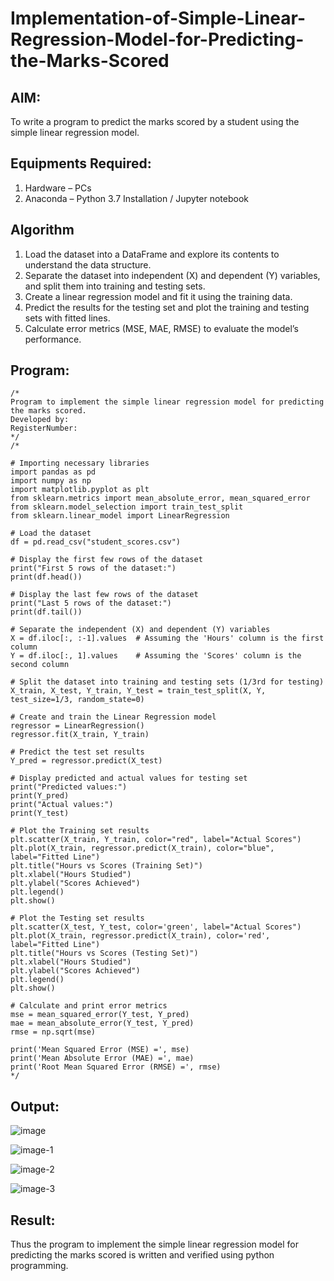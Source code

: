 # Implementation-of-Simple-Linear-Regression-Model-for-Predicting-the-Marks-Scored

## AIM:
To write a program to predict the marks scored by a student using the simple linear regression model.

## Equipments Required:
1. Hardware – PCs
2. Anaconda – Python 3.7 Installation / Jupyter notebook

## Algorithm
1. Load the dataset into a DataFrame and explore its contents to understand the data structure.
2. Separate the dataset into independent (X) and dependent (Y) variables, and split them into training and testing sets.
3. Create a linear regression model and fit it using the training data.
4. Predict the results for the testing set and plot the training and testing sets with fitted lines.
5. Calculate error metrics (MSE, MAE, RMSE) to evaluate the model’s performance.

## Program:
```
/*
Program to implement the simple linear regression model for predicting the marks scored.
Developed by: 
RegisterNumber:  
*/
/*

# Importing necessary libraries
import pandas as pd
import numpy as np
import matplotlib.pyplot as plt
from sklearn.metrics import mean_absolute_error, mean_squared_error
from sklearn.model_selection import train_test_split
from sklearn.linear_model import LinearRegression

# Load the dataset
df = pd.read_csv("student_scores.csv")

# Display the first few rows of the dataset
print("First 5 rows of the dataset:")
print(df.head())

# Display the last few rows of the dataset
print("Last 5 rows of the dataset:")
print(df.tail())

# Separate the independent (X) and dependent (Y) variables
X = df.iloc[:, :-1].values  # Assuming the 'Hours' column is the first column
Y = df.iloc[:, 1].values    # Assuming the 'Scores' column is the second column

# Split the dataset into training and testing sets (1/3rd for testing)
X_train, X_test, Y_train, Y_test = train_test_split(X, Y, test_size=1/3, random_state=0)

# Create and train the Linear Regression model
regressor = LinearRegression()
regressor.fit(X_train, Y_train)

# Predict the test set results
Y_pred = regressor.predict(X_test)

# Display predicted and actual values for testing set
print("Predicted values:")
print(Y_pred)
print("Actual values:")
print(Y_test)

# Plot the Training set results
plt.scatter(X_train, Y_train, color="red", label="Actual Scores")
plt.plot(X_train, regressor.predict(X_train), color="blue", label="Fitted Line")
plt.title("Hours vs Scores (Training Set)")
plt.xlabel("Hours Studied")
plt.ylabel("Scores Achieved")
plt.legend()
plt.show()

# Plot the Testing set results
plt.scatter(X_test, Y_test, color='green', label="Actual Scores")
plt.plot(X_train, regressor.predict(X_train), color='red', label="Fitted Line")
plt.title("Hours vs Scores (Testing Set)")
plt.xlabel("Hours Studied")
plt.ylabel("Scores Achieved")
plt.legend()
plt.show()

# Calculate and print error metrics
mse = mean_squared_error(Y_test, Y_pred)
mae = mean_absolute_error(Y_test, Y_pred)
rmse = np.sqrt(mse)

print('Mean Squared Error (MSE) =', mse)
print('Mean Absolute Error (MAE) =', mae)
print('Root Mean Squared Error (RMSE) =', rmse)
*/
```
## Output:
![image](https://github.com/user-attachments/assets/b5ce899d-8e1d-4229-a21c-86377c236617)

![image-1](https://github.com/user-attachments/assets/2d574b75-0d7c-4b8f-a843-88d201f23c42)

![image-2](https://github.com/user-attachments/assets/85e3c376-b6ef-434e-b2f6-b09d160dd27a)

![image-3](https://github.com/user-attachments/assets/5252ddee-429d-435d-b498-0dbb222fb419)

## Result:
Thus the program to implement the simple linear regression model for predicting the marks scored is written and verified using python programming.
